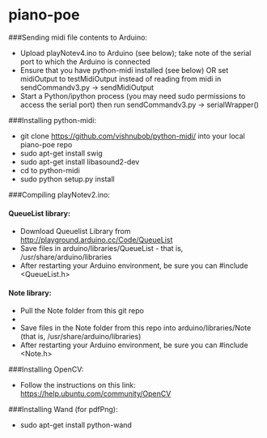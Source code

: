 piano-poe
=========

###Sending midi file contents to Arduino:
* Upload playNotev4.ino to Arduino (see below); take note of the serial port to which the Arduino is connected
* Ensure that you have python-midi installed (see below) OR set midiOutput to testMidiOutput instead of reading from midi in sendCommandv3.py -> sendMidiOutput
* Start a Python/ipython process (you may need sudo permissions to access the serial port) then run sendCommandv3.py -> serialWrapper()

###Installing python-midi:
* git clone https://github.com/vishnubob/python-midi/ into your local piano-poe repo
* sudo apt-get install swig
* sudo apt-get install libasound2-dev
* cd to python-midi
* sudo python setup.py install

###Compiling playNotev2.ino:

#### QueueList library:
* Download Queuelist Library from http://playground.arduino.cc/Code/QueueList
* Save files in arduino/libraries/QueueList  - that is, /usr/share/arduino/libraries
* After restarting your Arduino environment, be sure you can #include <QueueList.h>

#### Note library:
* Pull the Note folder from this git repo
* 
* Save files in the Note folder from this repo into arduino/libraries/Note (that is, /usr/share/arduino/libraries)
* After restarting your Arduino environment, be sure you can #include <Note.h>

###Installing OpenCV:
* Follow the instructions on this link: https://help.ubuntu.com/community/OpenCV

###Installing Wand (for pdfPng):
* sudo apt-get install python-wand
